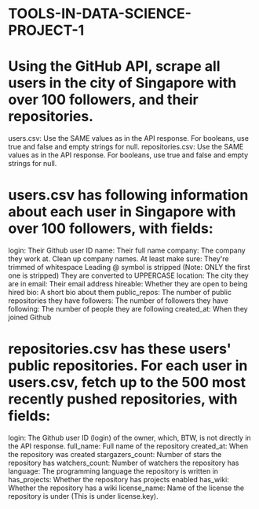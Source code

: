 # TOOLS-IN-DATA-SCIENCE-PROJECT-1

# Using the GitHub API, scrape all users in the city of Singapore with over 100 followers, and their repositories.
users.csv: Use the SAME values as in the API response. For booleans, use true and false and empty strings for null.
repositories.csv: Use the SAME values as in the API response. For booleans, use true and false and empty strings for null.

# users.csv has following information about each user in Singapore with over 100 followers, with fields:

login: Their Github user ID
name: Their full name
company: The company they work at. Clean up company names. At least make sure:
They're trimmed of whitespace
Leading @ symbol is stripped (Note: ONLY the first one is stripped)
They are converted to UPPERCASE
location: The city they are in
email: Their email address
hireable: Whether they are open to being hired
bio: A short bio about them
public_repos: The number of public repositories they have
followers: The number of followers they have
following: The number of people they are following
created_at: When they joined Github

# repositories.csv has these users' public repositories. For each user in users.csv, fetch up to the 500 most recently pushed repositories, with fields:

login: The Github user ID (login) of the owner, which, BTW, is not directly in the API response.
full_name: Full name of the repository
created_at: When the repository was created
stargazers_count: Number of stars the repository has
watchers_count: Number of watchers the repository has
language: The programming language the repository is written in
has_projects: Whether the repository has projects enabled
has_wiki: Whether the repository has a wiki
license_name: Name of the license the repository is under (This is under license.key).
